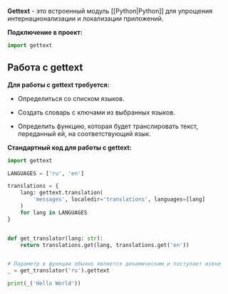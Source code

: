 **Gettext** - это встроенный модуль [[Python|Python]] для упрощения интернационализации и локализации приложений.

**Подключение в проект:**

```Python
import gettext
```

## Работа с gettext

**Для работы с gettext требуется:**

- Определиться со списком языков.

- Создать словарь с ключами из выбранных языков.

- Определить функцию, которая будет транслировать текст, переданный ей, на соответствующий язык.

**Стандартный код для работы с gettext:**

```Python
import gettext

LANGUAGES = ['ru', 'en']

translations = {
	lang: gettext.translation(
		'messages', localedir='translations', languages=[lang]
	)
	for lang in LANGUAGES
}


def get_translator(lang: str):
	return translations.get(lang, translations.get('en'))


# Параметр в функции обычно является динамическим и поступает извне
_ = get_translator('ru').gettext

print(_('Hello World'))
```

